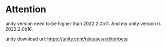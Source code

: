 # Attention

unity version need to be higher than 2022.2.0b11. And my unity version is 2022.2.0b16.

unity download url: https://unity.com/releases/editor/beta
